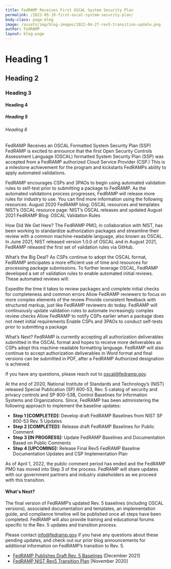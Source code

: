 ```yaml
---
title: FedRAMP Receives First OSCAL System Security Plan
permalink: /2022-05-19-first-oscal-system-security-plan/
body-class: page-blog
image: /assets/img/blog-images/2022-04-27-rev5-transition-update.png
author: FedRAMP
layout: blog-page
---
```

<h1>Heading 1</h1>
<h2>Heading 2</h2>
<h3>Heading 3</h3>
<h4>Heading 4</h4>
<h5>Heading 5</h5>
<h6>Heading 6</h6>


FedRAMP Receives an OSCAL Formatted System Security Plan (SSP)
FedRAMP is excited to announce that the first Open Security Controls Assessment Language (OSCAL) formatted System Security Plan (SSP) was accepted from a FedRAMP authorized Cloud Service Provider (CSP.) This is a milestone achievement for the program and kickstarts FedRAMPs ability to apply automated validations. 

FedRAMP encourages CSPs and 3PAOs to begin using automated validation rules to self-test prior to submitting a package to FedRAMP. As the automated validations process progresses, FedRAMP will release more rules for industry to use. You can find more information using the following resources: 
August 2020 FedRAMP blog: OSCAL resources and templates
NIST’s OSCAL resource page: NIST’s OSCAL releases and updated
August 2021 FedRAMP Blog: OSCAL Validation Rules

How Did We Get Here? 
The FedRAMP PMO, in collaboration with NIST, has been working to standardize authorization packages and streamline their review with a common machine-readable language, also known as OSCAL. In June 2021, NIST released version 1.0.0 of OSCAL and in August 2021, FedRAMP released the first set of validation rules via GitHub. 

What’s the Big Deal? 
As CSPs continue to adopt the OSCAL format, FedRAMP anticipates a more efficient use of time and resources for processing package submissions. To further leverage OSCAL, FedRAMP developed a set of validation rules to enable automated initial reviews. These automated reviews will: 

Expedite the time it takes to review packages and complete initial checks for completeness  and common errors 
Allow FedRAMP reviewers to focus on more complex elements of the review 
Provide consistent feedback with structured markup, just like FedRAMP reviewers do today. FedRAMP will continuously update validation rules to automate increasingly complex review checks
Allow FedRAMP to notify CSPs earlier when a package does not meet initial requirements
Enable CSPs and 3PAOs to conduct self-tests prior to submitting a package

What’s Next? 
FedRAMP is currently accepting all authorization deliverables submitted in the OSCAL format and hopes to receive more deliverables as CSPs adopt this machine-readable formatting language. FedRAMP will also continue to accept authorization deliverables in Word format and final versions can be submitted in PDF, after a FedRAMP Authorized designation is achieved.

If you have any questions, please reach out to <a href="mailto:oscal@fedramp.gov">oscal@fedramp.gov</a>. 







At the end of 2020, National Institute of Standards and Technology’s (NIST) released Special Publication (SP) 800-53, Rev. 5 catalog of security and privacy controls and SP 800-53B, Control Baselines for Information Systems and Organizations. Since, FedRAMP has been administering the following approach to implement the baseline updates: 

- **Step 1 [COMPLETED]:** Develop draft FedRAMP Baselines from NIST SP 800-53 Rev. 5 Updates
- **Step 2 [COMPLETED]:** Release draft FedRAMP Baselines for Public Comment
- **Step 3 [IN PROGRESS]:** Update FedRAMP Baselines and Documentation Based on Public Comments
- **Step 4 [UPCOMING]:** Release Final Rev5 FedRAMP Baseline Documentation Updates and CSP Implementation Plan

As of April 1, 2022, the public comment period has ended and the FedRAMP PMO has moved into Step 3 of the process. FedRAMP will share updates with our government partners and industry stakeholders as we proceed with this transition. 

<h4>What's Next?</h4>
The final version of FedRAMP’s updated Rev. 5 baselines (including OSCAL versions), associated documentation and templates, an implementation guide, and compliance timeline will be published once all steps have been completed. FedRAMP will also provide training and educational forums specific to the Rev. 5 updates and transition process.

Please contact <a href="mailto:info@fedramp.gov">info@fedramp.gov</a> if you have any questions about these pending updates, and check out our prior blog announcements for additional information on FedRAMP’s transition to Rev. 5. 

- <a href="https://www.fedramp.gov/2021-12-21-FedRAMP-Publishes-Draft-Rev-5-Baselines/" target="_blank" rel="noopener noreferrer">FedRAMP Publishes Draft Rev. 5 Baselines</a> [December 2021]
- <a href="https://www.fedramp.gov/FedRAMP-NIST-Rev5-Transition-Plan/" target="_blank" rel="noopener noreferrer">FedRAMP NIST Rev5 Transition Plan</a> [November 2020]
